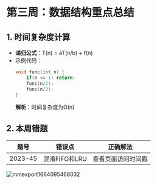 # 第三周：数据结构重点总结
## 1. 时间复杂度计算
- **递归公式**：T(n) = aT(n/b) + f(n)
- 示例代码：
  ```c
  void func(int n) {
      if(n <= 1) return;
      func(n/2);
      func(n/2);
  }
  ```
  **解析**：时间复杂度为O(n)

## 2. 本周错题
| 题号 | 错误点 | 正确解法 |
|------|--------|----------|
| 2023-45 | 混淆FIFO和LRU | 查看页面访问时间戳 |

![mmexport1664095468032](https://github.com/user-attachments/assets/f68d87a7-2636-47fe-8f1e-5cf7fdcde725)
